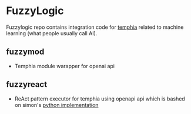 # FuzzyLogic

Fuzzylogic repo contains integration code for [temphia](http://github.com/temphia/temphia) related to machine learning (what people usually call AI).


## fuzzymod
- Temphia module warapper for openai api

## fuzzyreact
- ReAct pattern executor for temphia using openapi api which is bashed on simon's [python implementation](https://til.simonwillison.net/llms/python-react-pattern) 
